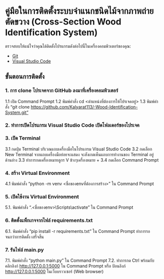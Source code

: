 # คู่มือในการติดตั้งระบบจำแนกชนิดไม้จากภาพถ่ายตัดขวาง (Cross-Section Wood Identification System)


ตรวจสอบให้แน่ใจว่าคุณได้ติดตั้งโปรแกรมดังต่อไปนี้ในเครื่องคอมพิวเตอร์ของคุณ:
- [Git](https://git-scm.com/downloads)
- [Visual Studio Code](https://code.visualstudio.com/download)

## ขั้นตอนการติดตั้ง

### 1. การ clone โปรเจคจาก GitHub ลงมาที่เครื่องคอมพิวเตอร์
1.1 เปิด Command Prompt
1.2 พิมพ์คำสั่ง cd <ตำแหน่งที่ต้องการให้โปรเจคอยู่>
1.3 พิมพ์คำสั่ง “git clone https://github.com/Kalyarat113/-Wood-Identification-System.git”

### 2. ทำการเปิดโปรแกรม Visual Studio Code เปิดโฟลเดอร์ของโปรเจค

### 3. เปิด Terminal 
3.1 กดปุ่ม Terminal บริเวณแถบเครื่องมือในโปรแกรม Visual Studio Code
3.2 กดเลือก New Terminal จากแถบเครื่องมือย่อยจะแสดง จะสังเกตเห็นแถบการทำงานของ Terminal อยู่ด้านล่าง
3.3 ทำการกดเครื่องหมายลูกร V ข้างๆเครื่องหมาย + 
3.4 กดเลือก Command Prompt

### 4. สร้าง Virtual Environment
4.1 พิมพ์คำสั่ง “python -m venv <ชื่อของenvที่ต้องการสร้าง>” ใน Command Prompt

### 5. เปิดใช้งาน Virtual Environment
5.1. พิมพ์คำสั่ง “.\<ชื่อของenv>\Scripts\activate” ใน Command Prompt

### 6. ติดตั้งแพ็กเกจจากไฟล์ requirements.txt
6.1. พิมพ์คำสั่ง “pip install -r requirements.txt” ใน Command Prompt ทำการรอจนกว่าการติดตั้ง
เสร็จสิ้น

### 7. รันไฟล์ main.py
7.1. พิมพ์คำสั่ง “python main.py” ใน Command Prompt
7.2. ทำการกด Ctrl พร้อมกับคลิกลิงก์ http://127.0.0.1:5000 ใน Command Prompt หรือ ป้อนลิงก์
http://127.0.0.1:5000 ในเว็บบราวเซอร์ (Web browser)
